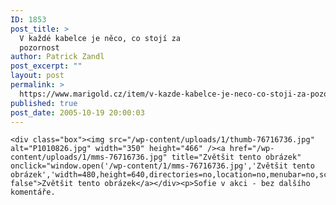 ```yaml
---
ID: 1853
post_title: >
  V každé kabelce je něco, co stojí za
  pozornost
author: Patrick Zandl
post_excerpt: ""
layout: post
permalink: >
  https://www.marigold.cz/item/v-kazde-kabelce-je-neco-co-stoji-za-pozornost
published: true
post_date: 2005-10-19 20:00:03
---
```

	<div class="box"><img src="/wp-content/uploads/1/thumb-76716736.jpg" alt="P1010826.jpg" width="350" height="466" /><a href="/wp-content/uploads/1/mms-76716736.jpg" title="Zvětšit tento obrázek" onclick="window.open('/wp-content/1/mms-76716736.jpg','Zvětšit tento obrázek','width=480,height=640,directories=no,location=no,menubar=no,scrollbars=no,status=no,toolbar=no,resizable=no');return false">Zvětšit tento obrázek</a></div><p>Sofie v akci - bez dalšího komentáře.
</p>